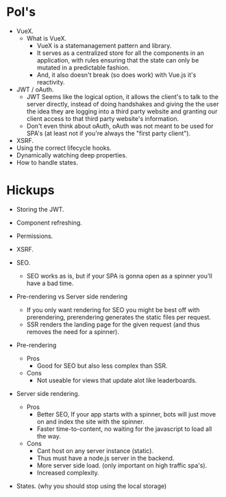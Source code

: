 # PoI's

- VueX.
  - What is VueX.
    - VueX is a statemanagement pattern and library.
    - It serves as a centralized store for all the components in an application, with rules ensuring that the state can only be mutated       in a predictable fashion.
    - And, it also doesn't break (so does work) with Vue.js it's reactivity.
- JWT / oAuth.
  - JWT Seems like the logical option, it allows the client's to talk to the server directly, instead of doing handshakes and giving the     the user the idea they are logging into a third party website and granting our client access to that third party website's
    information.
  - Don't even think about oAuth, oAuth was not meant to be used for SPA's (at least not if you're always the "first party client").
- XSRF.
- Using the correct lifecycle hooks.
- Dynamically watching deep properties.
- How to handle states.

# Hickups

- Storing the JWT.
- Component refreshing.
- Permissions.
- XSRF.
- SEO.
  - SEO works as is, but if your SPA is gonna open as a spinner you'll have a bad time.
- Pre-rendering vs Server side rendering
  - If you only want rendering for SEO you might be best off with prerendering, prerendering generates the static files per request.
  - SSR renders the landing page for the given request (and thus removes the need for a spinner).
- Pre-rendering
  - Pros
    - Good for SEO but also less complex than SSR.
  - Cons 
    - Not useable for views that update alot like leaderboards.
- Server side rendering.
  - Pros
    - Better SEO, If your app starts with a spinner, bots will just move on and index the site with the spinner.
    - Faster time-to-content, no waiting for the javascript to load all the way.
  - Cons
    - Cant host on any server instance (static).
    - Thus must have a node.js server in the backend.
    - More server side load. (only important on high traffic spa's).
    - Increased complexity.
     
- States. (why you should stop using the local storage)
